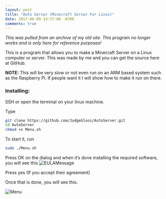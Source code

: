 ```yaml
---
layout: post
title: "Auto Server (Minecraft Server For Linux)"
date: 2017-06-09 14:37:00 -0700
comments: true
---
```


*This was pulled from an archive of my old site. This program no longer works and is only here for reference purposes!*

This is a program that allows you to make a Minecraft Server on a Linux computer or server. This was made by me and you can get the source here at GitHub.

**NOTE:** This will be very slow or not even run on an ARM based system such as the Raspberry Pi. If people want it I will show how to make it run on there.

### Installing:
SSH or open the terminal on your linux machine.

Type
```bash
git clone https://github.com/JudgeGlass/AutoServer.git
cd AutoServer
chmod +x Menu.sh
```

To start it, run
```bash
sudo ./Menu.sh
```

Press OK on the dialog and when it’s done installing the required software, you will see this
![EULAMessage](https://www.judgeglass.net/images/lkt9d2ou.bmp "EULA Message")

Press yes (If you accept their agreement)

Once that is done, you will see this.

![Menu](https://www.judgeglass.net/images/q2l3eijg.bmp "Main Menu")